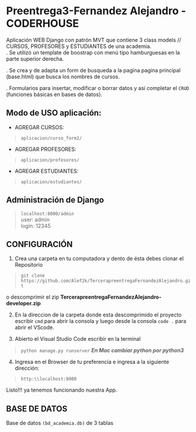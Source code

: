 # Preentrega3-Fernandez Alejandro - CODERHOUSE

Aplicación WEB Django con patrón MVT que contiene 3 class models // CURSOS, PROFESORES y ESTUDIANTES de una academia. <br>
. Se utilizó un template de boostrap con menú tipo hamburguesas en la parte superior derecha.<br>

. Se crea y de adapta un form de busqueda a la pagina pagina principal (base.html) que busca los nombres de cursos.<br>

. Formularios para insertar, modificar o borrar datos y asi completar el `CRUD` (funciones básicas en bases de datos).


## Modo de USO aplicación:
- AGREGAR CURSOS: 
> `aplicacion/curso_form2/`

- AGREGAR PROFESORES: 
> `aplicacion/profesores/`

- AGREGAR ESTUDIANTES:
> `aplicacion/estudiantes/`

## Administración de Django
> `localhost:8000/admin` <br>
user: admin <br>
login: 12345


## CONFIGURACIÓN

1. Crea una carpeta en tu computadora y dento de ésta debes clonar el Repositorio

> `git clone https://github.com/Alef2k/TercerapreentregaFernandezAlejandro.git`

o descomprimir el zip **TercerapreentregaFernandezAlejandro-developer.zip**

2. En la direccion de la carpeta donde esta descomprimido el proyecto escribir `cmd` para abrir la consola y luego desde la consola `code .` para abrir el VScode.

3. Abierto el Visual Studio Code 
escribir en la terminal 
> `python manage.py runserver`
***En Mac cambiar python por python3***

4. Ingresa en el Browser de tu preferencia e ingresa a la siguiente dirección: 
> `http:\\localhost:8000`


Listo!!! ya tenemos funcionando nuestra App.


## BASE DE DATOS 
Base de datos `(bd_academia.db)` de 3 tablas 




